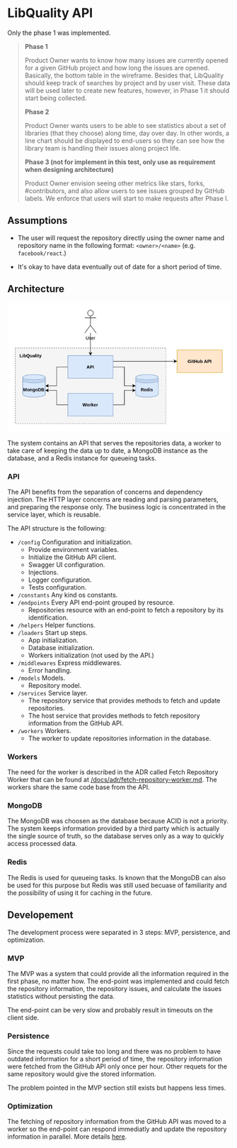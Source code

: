 # LibQuality API

Only the phase 1 was implemented.

> **Phase 1**
>
> Product Owner wants to know how many issues are currently opened for a given GitHub project and how long the issues are opened. Basically, the bottom table in the wireframe. Besides that, LibQuality should keep track of searches by project and by user visit. These data will be used later to create new features, however, in Phase 1 it should start being collected.
>
> **Phase 2**
>
> Product Owner wants users to be able to see statistics about a set of libraries (that they choose) along time, day over day. In other words, a line chart should be displayed to end-users so they can see how the library team is handling their issues along project life.
>
> **Phase 3 (not for implement in this test, only use as requirement when designing architecture)**
>
> Product Owner envision seeing other metrics like stars, forks, #contributors, and also allow users to see issues grouped by GitHub labels. We enforce that users will start to make requests after Phase I.



## Assumptions

* The user will request the repository directly using the owner name and repository name in the following format: `<owner>/<name>` (e.g. `facebook/react`.)

* It's okay to have data eventually out of date for a short period of time.


## Architecture

![Architecture](./architecture.jpg)

The system contains an API that serves the repositories data, a worker to take care of keeping the data up to date, a MongoDB instance as the database, and a Redis instance for queueing tasks.

### API

The API benefits from the separation of concerns and dependency injection. The HTTP layer concerns are reading and parsing parameters, and preparing the response only. The business logic is concentrated in the service layer, which is reusable.

The API structure is the following:

* `/config` Configuration and initialization.
  * Provide environment variables.
  * Initialize the GitHub API client.
  * Swagger UI configuration.
  * Injections.
  * Logger configuration.
  * Tests configuration.
* `/constants` Any kind os constants.
* `/endpoints` Every API end-point grouped by resource.
  * Repositories resource with an end-point to fetch a repository by its identification.
* `/helpers` Helper functions.
* `/loaders` Start up steps.
  * App initialization.
  * Database initialization.
  * Workers initialization (not used by the API.)
* `/middlewares` Express middlewares.
  * Error handling.
* `/models` Models.
  * Repository model.
* `/services` Service layer.
  * The repository service that provides methods to fetch and update repositories.
  * The host service that provides methods to fetch repository information from the GitHub API.
* `/workers` Workers.
  * The worker to update repositories information in the database.

### Workers

The need for the worker is described in the ADR called Fetch Repository Worker that can be found at [/docs/adr/fetch-repository-worker.md](./docs/adr/fetch-repository-worker.md). The workers share the same code base from the API.

### MongoDB

The MongoDB was choosen as the database because ACID is not a priority. The system keeps information provided by a third party which is actually the single source of truth, so the database serves only as a way to quickly access processed data.

### Redis

The Redis is used for queueing tasks. Is known that the MongoDB can also be used for this purpose but Redis was still used becuase of familiarity and the possibility of using it for caching in the future.

## Developement

The development process were separated in 3 steps: MVP, persistence, and optimization.

### MVP

The MVP was a system that could provide all the information required in the first phase, no matter how. The end-point was implemented and could fetch the repository information, the repository issues, and calculate the issues statistics without persisting the data.

The end-point can be very slow and probably result in timeouts on the client side.

### Persistence

Since the requests could take too long and there was no problem to have outdated information for a short period of time, the repository information were fetched from the GitHub API only once per hour. Other requets for the same repository would give the stored information.

The problem pointed in the MVP section still exists but happens less times.

### Optimization

The fetching of repository information from the GitHub API was moved to a worker so the end-point can respond immediatly and update the repository information in parallel. More details [here](./docs/adr/fetch-repository-worker.md).

